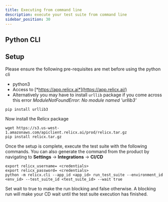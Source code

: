 ```yaml
---
title: Executing from command line
description: execute your test suite from command line
sidebar_position: 30
---
```

## Python CLI

## Setup

Please ensure the following pre-requisites are met before using the python cli

- python3
- Access to [*https://app.relicx.ai*](https://app.relicx.ai/)
- Alternatively you may have to install `urllib` package if you come across this error *ModuleNotFoundError: No module named 'urllib3'*

```none
pip install urllib3
```

Now install the Relicx package

```none
wget https://s3.us-west-1.amazonaws.com/apiclient.relicx.ai/prod/relicx.tar.gz
pip install relicx.tar.gz
```

Once the setup is complete, execute the test suite with the following commands. You can also generate the command from the product by navigating to **Settings** -> **Integrations** -> **CI/CD**
```none
export relicx_username= <credentials>
export relicx_password= <credentials>
python -m relicx.cli --app_id <app_id> run_test_suite --environment_id <env_id> --test_suite_id <test_suite_id> --wait true
```

Set wait to true to make the run blocking and false otherwise. A blocking run will make your CD wait until the test suite execution has finished.


